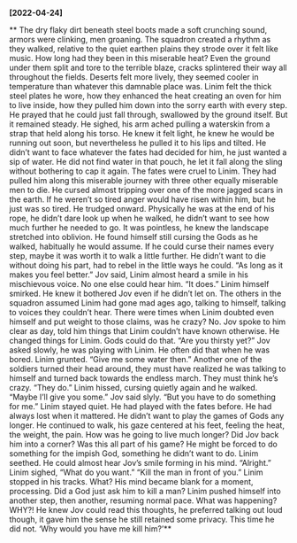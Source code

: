 **[2022-04-24]**

**
The dry flaky dirt beneath steel boots made a soft crunching sound, armors were clinking, men groaning. The squadron created a rhythm as they walked, relative to the quiet earthen plains they strode over it felt like music. How long had they been in this miserable heat? Even the ground under them split and tore to the terrible blaze, cracks splintered their way all throughout the fields. Deserts felt more lively, they seemed cooler in temperature than whatever this damnable place was. Linim felt the thick steel plates he wore, how they enhanced the heat creating an oven for him to live inside, how they pulled him down into the sorry earth with every step. He prayed that he could just fall through, swallowed by the ground itself. 
But it remained steady. 
He sighed, his arm ached pulling a waterskin from a strap that held along his torso. He knew it felt light, he knew he would be running out soon, but nevertheless he pulled it to his lips and tilted. He didn’t want to face whatever the fates had decided for him, he just wanted a sip of water. 
He did not find water in that pouch, he let it fall along the sling without bothering to cap it again. The fates were cruel to Linim. They had pulled him along this miserable journey with three other equally miserable men to die. He cursed almost tripping over one of the more jagged scars in the earth. If he weren’t so tired anger would have risen within him, but he just was so tired. He trudged onward. Physically he was at the end of his rope, he didn’t dare look up when he walked, he didn’t want to see how much further he needed to go. It was pointless, he knew the landscape stretched into oblivion. 
He found himself still cursing the Gods as he walked, habitually he would assume. If he could curse their names every step, maybe it was worth it to walk a little further. He didn’t want to die without doing his part, had to rebel in the little ways he could.
“As long as it makes you feel better.” Jov said, Linim almost heard a smile in his mischievous voice. No one else could hear him.
“It does.” Linim himself smirked. He knew it bothered Jov even if he didn’t let on. The others in the squadron assumed Linim had gone mad ages ago, talking to himself, talking to voices they couldn’t hear. There were times when Linim doubted even himself and put weight to those claims, was he crazy? No. Jov spoke to him clear as day, told him things that Linim couldn’t have known otherwise. He changed things for Linim. Gods could do that. 
“Are you thirsty yet?” Jov asked slowly, he was playing with Linim. He often did that when he was bored. 
Linim grunted. “Give me some water then.” Another one of the soldiers turned their head around, they must have realized he was talking to himself and turned back towards the endless march. They must think he’s crazy. 
“They do.”
Linim hissed, cursing quietly again and he walked. 
“Maybe I’ll give you some.” Jov said slyly. “But you have to do something for me.”
Linim stayed quiet. He had played with the fates before. He had always lost when it mattered. He didn’t want to play the games of Gods any longer. He continued to walk, his gaze centered at his feet, feeling the heat, the weight, the pain. How was he going to live much longer? Did Jov back him into a corner? Was this all part of his game? He might be forced to do something for the impish God, something he didn’t want to do. Linim seethed. He could almost hear Jov’s smile forming in his mind. 
“Alright.” Linim sighed, “What do you want.”
“Kill the man in front of you.”
Linim stopped in his tracks. What? His mind became blank for a moment, processing. Did a God just ask him to kill a man? Linim pushed himself into another step, then another, resuming normal pace. What was happening? WHY?! 
He knew Jov could read this thoughts, he preferred talking out loud though, it gave him the sense he still retained some privacy. This time he did not. 
‘Why would you have me kill him?’**